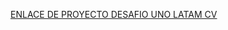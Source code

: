  <a href="https://ferreira1990.github.io/desafioUno/">ENLACE DE PROYECTO DESAFIO UNO LATAM CV </a>


